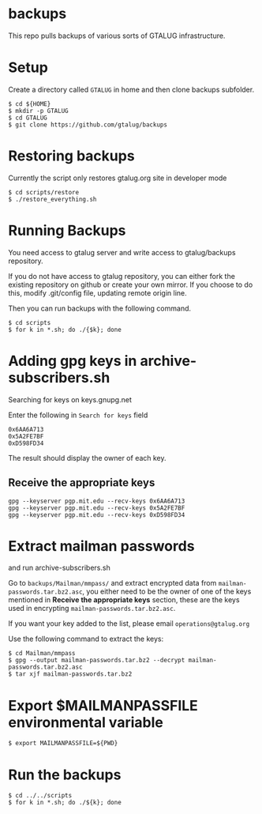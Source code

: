 backups
=======

This repo pulls backups of various sorts of GTALUG infrastructure.

# Setup

Create a directory called `GTALUG` in home and then clone backups subfolder.

    $ cd ${HOME}
    $ mkdir -p GTALUG
    $ cd GTALUG
    $ git clone https://github.com/gtalug/backups

# Restoring backups

Currently the script only restores gtalug.org site in developer mode

    $ cd scripts/restore
    $ ./restore_everything.sh

# Running Backups

You need access to gtalug server and write access to gtalug/backups repository.

If you do not have access to gtalug repository, you can either fork the existing repository on github or create your own mirror. If you choose to do this, modify .git/config file, updating remote origin line.

Then you can run backups with the following command.

    $ cd scripts
    $ for k in *.sh; do ./{$k}; done

# Adding gpg keys in archive-subscribers.sh

Searching for keys on keys.gnupg.net

Enter the following in `Search for keys` field

    0x6AA6A713
    0x5A2FE7BF
    0xD598FD34


The result should display the owner of each key.

## Receive the appropriate keys

    gpg --keyserver pgp.mit.edu --recv-keys 0x6AA6A713
    gpg --keyserver pgp.mit.edu --recv-keys 0x5A2FE7BF
    gpg --keyserver pgp.mit.edu --recv-keys 0xD598FD34

# Extract mailman passwords
 and run archive-subscribers.sh

Go to   `backups/Mailman/mmpass/` and extract encrypted data from `mailman-passwords.tar.bz2.asc`, you either need to be the owner of one of the keys mentioned in **Receive the appropriate keys** section, these are the keys used in encrypting `mailman-passwords.tar.bz2.asc`.

If you want your key added to the list, please email `operations@gtalug.org`

Use the following command to extract the keys:

    $ cd Mailman/mmpass
    $ gpg --output mailman-passwords.tar.bz2 --decrypt mailman-passwords.tar.bz2.asc
    $ tar xjf mailman-passwords.tar.bz2

# Export $MAILMANPASSFILE environmental variable

    $ export MAILMANPASSFILE=${PWD}

# Run the backups

    $ cd ../../scripts
    $ for k in *.sh; do ./${k}; done

